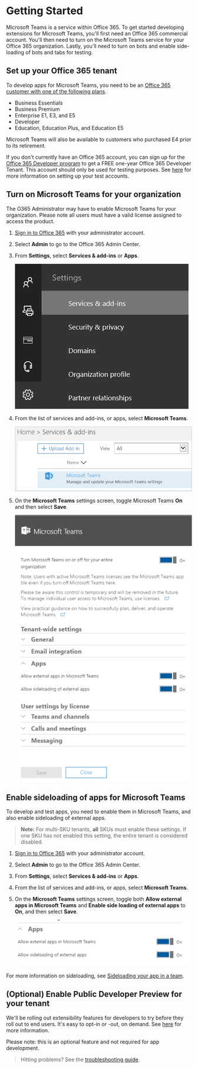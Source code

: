 # Getting Started

Microsoft Teams is a service within Office 365. To get started developing extensions for Microsoft Teams, you'll first need an Office 365 commercial account. You'll then need to turn on the Microsoft Teams service for your Office 365 organization. Lastly, you'll need to turn on bots and enable side-loading of bots and tabs for testing.

## Set up your Office 365 tenant

To develop apps for Microsoft Teams, you need to be an [Office 365 customer with one of the following plans](https://products.office.com/en-us/business/compare-more-office-365-for-business-plans). 

* Business Essentials
* Business Premium
* Enterprise E1, E3, and E5
* Developer
* Education, Education Plus, and Education E5

Microsoft Teams will also be available to customers who purchased E4 prior to its retirement.

If you don't currently have an Office 365 account, you can sign up for the [Office 365 Developer program](https://dev.office.com/devprogram) to get a FREE one-year Office 365 Developer Tenant.  This account should only be used for testing purposes.  See [here](https://support.office.com/en-us/article/Add-users-individually-or-in-bulk-to-Office-365-Admin-Help-1970f7d6-03b5-442f-b385-5880b9c256ec?ui=en-US&rs=en-US&ad=US) for more information on setting up your test accounts.

## Turn on Microsoft Teams for your organization

The O365 Administrator may have to enable Microsoft Teams for your organization.  Please note all users must have a valid license assigned to access the product.  

1. [Sign in to Office 365](https://login.microsoftonline.com) with your administrator account.
2. Select **Admin** to go to the Office 365 Admin Center.
3. From **Settings**, select **Services & add-ins** or **Apps**.

	!["Screenshot of the settings tab, with Services and add-ins selected"](images/setup_services.png)

4. From the list of services and add-ins, or apps, select **Microsoft Teams**.
 
	!["Screenshot of the services listed under settings, with the Teams service selected"](images/setup_select_teams.png)

5. On the **Microsoft Teams** settings screen, toggle Microsoft Teams **On** and then select **Save**.
 
	!["Screenshot of the services listed under settings, with the Teams service selected"](images/setup/enableteamsandapps.PNG)


## Enable sideloading of apps for Microsoft Teams

To develop and test apps, you need to enable them in Microsoft Teams, and also enable sideloading of external apps.

>**Note:** For multi-SKU tenants, **all** SKUs must enable these settings.  If one SKU has not enabled this setting, the entire tenant is considered disabled. 

1. [Sign in to Office 365](https://login.microsoftonline.com) with your administrator account.
2. Select **Admin** to go to the Office 365 Admin Center.
3. From **Settings**, select  **Services & add-ins** or **Apps**.
4. From the list of services and add-ins, or apps, select **Microsoft Teams**.
5. On the **Microsoft Teams** settings screen, toggle both **Allow external apps in Microsoft Teams** and **Enable side loading of external apps** to **On**, and then select **Save**.

	!["Screenshot of the Bots section, with the 'Enable side loading of external Bots' option toggled on.](images/setup/enablesideloading.PNG)

For more information on sideloading, see [Sideloading your app in a team](sideload.md).

## (Optional) Enable Public Developer Preview for your tenant

We'll be rolling out extensibility features for developers to try before they roll out to end users.  It's easy to opt-in or -out, on demand.  See [here](publicpreview.md) for more information.

Please note: this is an optional feature and not required for app development.

> Hitting problems?  See the [troubleshooting guide](troubleshooting.md).